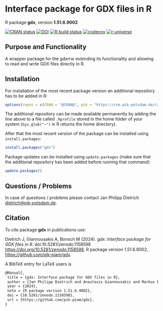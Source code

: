 # Interface package for GDX files in R

R package **gdx**, version **1.51.6.9002**

[![CRAN status](https://www.r-pkg.org/badges/version/gdx)](https://cran.r-project.org/package=gdx) [![DOI](https://zenodo.org/badge/DOI/10.5281/zenodo.1158598.svg)](https://doi.org/10.5281/zenodo.1158598) [![R build status](https://github.com/pik-piam/gdx/workflows/check/badge.svg)](https://github.com/pik-piam/gdx/actions) [![codecov](https://codecov.io/gh/pik-piam/gdx/branch/master/graph/badge.svg)](https://app.codecov.io/gh/pik-piam/gdx) [![r-universe](https://pik-piam.r-universe.dev/badges/gdx)](https://pik-piam.r-universe.dev/builds)

## Purpose and Functionality

A wrapper package for the gdxrrw extending its functionality and allowing to read and write GDX files directly in R.


## Installation

For installation of the most recent package version an additional repository has to be added in R:

```r
options(repos = c(CRAN = "@CRAN@", pik = "https://rse.pik-potsdam.de/r/packages"))
```
The additional repository can be made available permanently by adding the line above to a file called `.Rprofile` stored in the home folder of your system (`Sys.glob("~")` in R returns the home directory).

After that the most recent version of the package can be installed using `install.packages`:

```r 
install.packages("gdx")
```

Package updates can be installed using `update.packages` (make sure that the additional repository has been added before running that command):

```r 
update.packages()
```

## Questions / Problems

In case of questions / problems please contact Jan Philipp Dietrich <dietrich@pik-potsdam.de>.

## Citation

To cite package **gdx** in publications use:

Dietrich J, Giannousakis A, Bonsch M (2024). _gdx: Interface package for GDX files in R_. doi:10.5281/zenodo.1158598 <https://doi.org/10.5281/zenodo.1158598>, R package version 1.51.6.9002, <https://github.com/pik-piam/gdx>.

A BibTeX entry for LaTeX users is

 ```latex
@Manual{,
  title = {gdx: Interface package for GDX files in R},
  author = {Jan Philipp Dietrich and Anastasis Giannousakis and Markus Bonsch Bonsch},
  year = {2024},
  note = {R package version 1.51.6.9002},
  doi = {10.5281/zenodo.1158598},
  url = {https://github.com/pik-piam/gdx},
}
```
